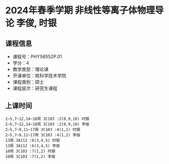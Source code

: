 # 2024年春季学期 非线性等离子体物理导论 李俊, 时银






## 课程信息

- 课程号：PHYS6552P.01
- 学分：4
- 教学类型：理论课
- 开课单位：核科学技术学院
- 课程类别：硕士
- 课程层次：研究生课程

## 上课时间

```
2~5,7~12,14~18周 3C103 :2(8,9,10) 时银
2~5,7~12,14~18周 3C103 :2(8,9,10) 李俊
2~5,7~9,11~17周 3C103 :4(1,2) 时银
2~5,7~9,11~17周 3C103 :4(1,2) 李俊
13周 3A112 :6(3,4,5) 时银
13周 3A112 :6(3,4,5) 李俊
10周 3C103 :7(1,2) 时银
10周 3C103 :7(1,2) 李俊
```

